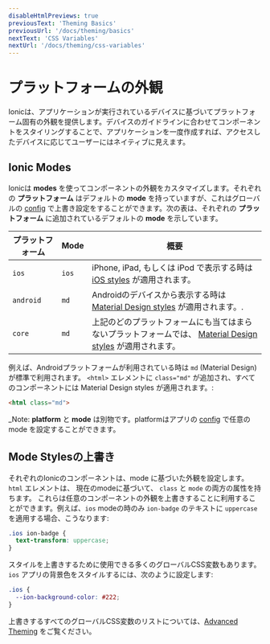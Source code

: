 ```yaml
---
disableHtmlPreviews: true
previousText: 'Theming Basics'
previousUrl: '/docs/theming/basics'
nextText: 'CSS Variables'
nextUrl: '/docs/theming/css-variables'
---
```


# プラットフォームの外観

Ionicは、アプリケーションが実行されているデバイスに基づいてプラットフォーム固有の外観を提供します。デバイスのガイドラインに合わせてコンポーネントをスタイリングすることで、アプリケーションを一度作成すれば、アクセスしたデバイスに応じてユーザーにはネイティブに見えます。


## Ionic Modes

Ionicは **modes** を使ってコンポーネントの外観をカスタマイズします。それぞれの **プラットフォーム** はデフォルトの **mode** を持っていますが、これはグローバルの [config](../utilities/config) で上書き設定をすることができます。次の表は、それぞれの **プラットフォーム** に追加されているデフォルトの **mode** を示しています。

| プラットフォーム  | Mode  | 概要                                                                                                                       |
|-----------|-------|-----------------------------------------------------------------------------------------------------------------------------------|
| `ios`     | `ios` | iPhone, iPad, もしくは iPod で表示する時は [iOS styles](https://www.apple.com/ios) が適用されます。                                   |
| `android` | `md`  | Androidのデバイスから表示する時は [Material Design styles](https://material.io/guidelines/) が適用されます。.                             |
| `core`    | `md`  | 上記のどのプラットフォームにも当てはまらないプラットフォームでは、 [Material Design styles](https://material.io/guidelines/) が適用されます。  |

例えば、Androidプラットフォームが利用されている時は `md` (Material Design) が標準で利用されます。 `<html>` エレメントに `class="md"` が追加され、すべてのコンポーネントには Material Design styles が適用されます。:

```html
<html class="md">
```

_Note: **platform** と **mode** は別物です。platformはアプリの [config](../utilities/config) で任意の mode を設定することができます。

## Mode Stylesの上書き

それぞれのIonicのコンポーネントは、mode に基づいた外観を設定します。 `html` エレメントは、 現在のmodeに基づいて、 `class` と `mode` の両方の属性を持ちます。 これらは任意のコンポーネントの外観を上書きすることに利用することができます。例えば、`ios` modeの時のみ `ion-badge` のテキストに `uppercase` を適用する場合、こうなります:

```css
.ios ion-badge {
  text-transform: uppercase;
}
```

スタイルを上書きするために使用できる多くのグローバルCSS変数もあります。`ios` アプリの背景色をスタイルするには、次のように設定します:

```css
.ios {
  --ion-background-color: #222;
}
```

上書きするすべてのグローバルCSS変数のリストについては、[Advanced Theming](/docs/theming/advanced) をご覧ください。
